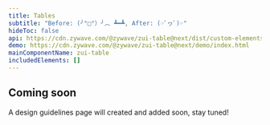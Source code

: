 ```yaml
---
title: Tables
subtitle: "Before: (╯°□°）╯︵ ┻━┻, After: (☞ﾟヮﾟ)☞"
hideToc: false
api: https://cdn.zywave.com/@zywave/zui-table@next/dist/custom-elements.json
demo: https://cdn.zywave.com/@zywave/zui-table@next/demo/index.html
mainComponentName: zui-table
includedElements: []
---
```

## Coming soon

A design guidelines page will created and added soon, stay tuned!